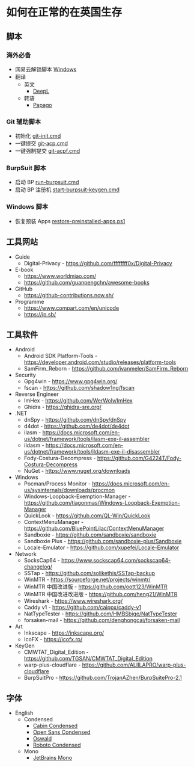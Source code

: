 # 如何在正常的在英国生存

## 脚本

### 海外必备

- 网易云解锁脚本 [Windows](netease-music-unlock.cmd)
- 翻译
  - 英文
    - [DeepL](https://deepl.com)
  - 韩语
    - [Papago](https://papago.naver.com/)
### Git 辅助脚本

- 初始化 [git-init.cmd](git-init.cmd)
- 一键提交 [git-acp.cmd](git-acp.cmd)
- 一键强制提交 [git-acpf.cmd](git-acpf.cmd)

### BurpSuit 脚本

- 启动 BP [run-burpsuit.cmd](run-burpsuit.cmd)
- 启动 BP 注册机 [start-burpsuit-keygen.cmd](start-burpsuit-keygen.cmd)

### Windows 脚本

- 恢复预装 Apps [restore-preinstalled-apps.ps1](restore-preinstalled-apps.ps1)

## 工具网站

- Guide
  - Digital-Privacy - <https://github.com/ffffffff0x/Digital-Privacy>
- E-book
  - <https://www.worldmiao.com/>
  - <https://github.com/guanpengchn/awesome-books>
- GitHub
  - <https://github-contributions.now.sh/>
- Programme
  - <https://www.compart.com/en/unicode>
  - <https://ip.sb/>
## 工具软件

- Android
  - Android SDK Platform-Tools - <https://developer.android.com/studio/releases/platform-tools>
  - SamFirm_Reborn - <https://github.com/ivanmeler/SamFirm_Reborn>
- Security
  - Gpg4win - <https://www.gpg4win.org/>
  - fscan - <https://github.com/shadow1ng/fscan>
- Reverse Engineer
  - ImHex - <https://github.com/WerWolv/ImHex>
  - Ghidra - <https://ghidra-sre.org/>
- .NET
  - dnSpy - <https://github.com/dnSpy/dnSpy>
  - d4dot - <https://github.com/de4dot/de4dot>
  - ilasm - <https://docs.microsoft.com/en-us/dotnet/framework/tools/ilasm-exe-il-assembler>
  - ildasm - <https://docs.microsoft.com/en-us/dotnet/framework/tools/ildasm-exe-il-disassembler>
  - Fody-Costura-Decompress - <https://github.com/G4224T/Fody-Costura-Decompress>
  - NuGet - <https://www.nuget.org/downloads>
- Windows
  - Pocman/Process Monitor - <https://docs.microsoft.com/en-us/sysinternals/downloads/procmon>
  - Windows-Loopback-Exemption-Manager - <https://github.com/tiagonmas/Windows-Loopback-Exemption-Manager>
  - QuickLook - <https://github.com/QL-Win/QuickLook>
  - ContextMenuManager - <https://github.com/BluePointLilac/ContextMenuManager>
  - Sandboxie - <https://github.com/sandboxie/sandboxie>
  - Sandboxie Plus - <https://github.com/sandboxie-plus/Sandboxie>
  - Locale-Emulator - <https://github.com/xupefei/Locale-Emulator>
- Network
  - SocksCap64 - <https://www.sockscap64.com/sockscap64-changelog/>
  - SSTap - <https://github.com/solikethis/SSTap-backup>
  - WinMTR - <https://sourceforge.net/projects/winmtr/>
  - WinMTR 中国改进版 - <https://github.com/oott123/WinMTR>
  - WinMTR 中国改进改进版 - <https://github.com/heng21/WinMTR>
  - Wireshark - <https://www.wireshark.org/>
  - Caddy v1 - <https://github.com/caippx/caddy-v1>
  - NatTypeTester - <https://github.com/HMBSbige/NatTypeTester>
  - forsaken-mail - <https://github.com/denghongcai/forsaken-mail>
- Art
  - Inkscape - <https://inkscape.org/>
  - IcoFX - <https://icofx.ro/>
- KeyGen
  - CMWTAT_Digital_Edition - <https://github.com/TGSAN/CMWTAT_Digital_Edition>
  - warp-plus-cloudflare - <https://github.com/ALIILAPRO/warp-plus-cloudflare>
  - BurpSuitPro - <https://github.com/TrojanAZhen/BurpSuitePro-2.1>

## 字体

- English
  - Condensed
    - [Cabin Condensed](https://fonts.google.com/specimen/Cabin+Condensed?preview.text_type=custom)
    - [Open Sans Condensed](https://fonts.google.com/specimen/Open+Sans+Condensed?preview.text_type=custom)
    - [Oswald](https://fonts.google.com/specimen/Oswald?preview.text_type=custom)
    - [Roboto Condensed](https://fonts.google.com/specimen/Roboto+Condensed?preview.text_type=custom)
  - Mono
    - [JetBrains Mono](https://fonts.google.com/specimen/JetBrains+Mono?preview.text_type=custom)
